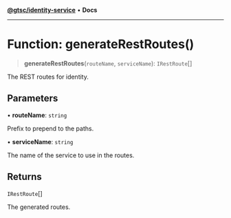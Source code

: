 [**@gtsc/identity-service**](../overview.md) • **Docs**

***

# Function: generateRestRoutes()

> **generateRestRoutes**(`routeName`, `serviceName`): `IRestRoute`[]

The REST routes for identity.

## Parameters

• **routeName**: `string`

Prefix to prepend to the paths.

• **serviceName**: `string`

The name of the service to use in the routes.

## Returns

`IRestRoute`[]

The generated routes.

